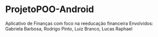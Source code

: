 # ProjetoPOO-Android
Aplicativo de Finanças com foco na reeducação financeira
Envolvidos: Gabriela Barbosa, Rodrigo Pinto, Luiz Branco, Lucas Raphael
